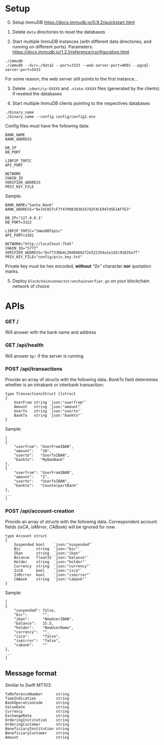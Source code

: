 # Setup

0. Setup ImmuDB https://docs.immudb.io/0.9.2/quickstart.html

1. Delete `data` directories to reset the databases

2. Start multiple ImmuDB instances (with different data directories, and running on different ports). Parameters: https://docs.immudb.io/1.2.1/reference/configuration.html
```
./immudb
./immudb --dir=./data2 --port=3323 --web-server-port=8081 --pgsql-server-port=5433
```
For some reason, the web server still points to the first instance...

3. Delete `.identity-XXXXX` and `.state-XXXXX` files (generated by the clients) if reseted the databases

4. Start multiple ImmuDB clients pointing to the respectives databases
```
./binary_name
./binary_name --config config/config2.env
```

Config files must have the following data:
```
BANK_NAME
BANK_ADDRESS

DB_IP
DB_PORT

LIBP2P_TOPIC 
API_PORT

NETWORK
CHAIN_ID
VERIFIER_ADDRESS
PRIV_KEY_FILE
```

Sample:
```
BANK_NAME="Santa Bank"
BANK_ADDRESS="0x7eC027cF7f470983030167d2FACE94745E1AFfE3"

DB_IP="127.0.0.1"
DB_PORT=3322

LIBP2P_TOPIC="ImmuDBTopic"
API_PORT=3301

NETWORK="http://localhost:7545"
CHAIN_ID="5777"
VERIFIER_ADDRESS="0xff330b4c20d04602f2e522354a1e1d2c91835a7f"
PRIV_KEY_FILE="config/priv_key.txt"
```
Private key must be hex encoded, **without** *"0x"* character **nor** quotation marks.

5. Deploy ```blockchainconnector/onchainverfier.go``` on your blockchain network of choice


# APIs

### GET /
Will answer with the bank name and address

### GET /api/health
Will answer ```Up!``` if the server is running


### POST /api/transactions
Provide an array of structs with the following data. *BankTo* field determines whether is an intrabank or interbank transaction:
```
type TransactionsStruct []struct 
{
	UserFrom string `json:"userfrom"`
	Amount   string `json:"amount"`
	UserTo   string `json:"userto"`
	BankTo   string `json:"bankto"`
}
```

Sample: 
```
[
{
    "userfrom": "UserFromIBAN",
    "amount":   "10",
    "userto":   "UserToIBAN",
    "bankto":   "MyOwnBank"
},
{
    "userfrom": "UserFromIBAN",
    "amount":   "2",
    "userto":   "UserToIBAN",
    "bankto":   "CounterpartBank"
},
...
]
```

### POST /api/account-creation
Provide an array of structs with the following data. Correspondent account fields (*isCA*, *isMirror*, *CABank*) will be ignored for now.
```
type Account struct 
{
	Suspended bool    `json:"suspended"`
	Bic       string  `json:"bic"`
	Iban      string  `json:"iban"`
	Balance   float32 `json:"balance"`
	Holder    string  `json:"holder"`
	Currency  string  `json:"currency"`
	IsCA      bool    `json:"isca"`
	IsMirror  bool    `json:"ismirror"`
	CABank    string  `json:"cabank"`
}
```

Sample:
```
[
{
	"suspended": false,
	"bic":       "",
	"iban":      "NewUserIBAN",
	"balance":   15.5,
	"holder":    "NewUserName",
	"currency":  "",
	"isca":      "false",
	"ismirror":  "false",
	"cabank":    ""
},
...
]
```

## Message format
Similar to Swift MT103:
```
TxReferenceNumber      string
TimeIndication         string
BankOperationCode      string
ValueDate              string
Currency               string
ExchangeRate           string
OrderingInstitution    string
OrderingCustomer       string
BeneficiaryInstitution string
BeneficiaryCustomer    string
Amount                 string
```
